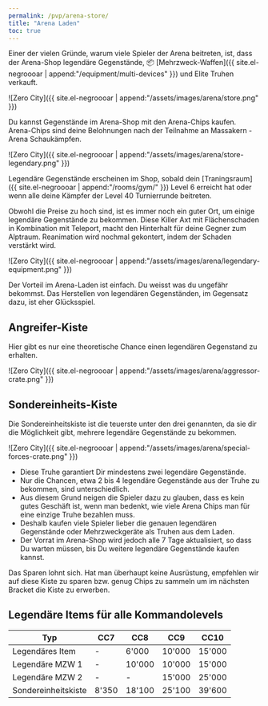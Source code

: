 ```yaml
---
permalink: /pvp/arena-store/
title: "Arena Laden"
toc: true
---
```


Einer der vielen Gründe, warum viele Spieler der Arena beitreten, ist, dass der Arena-Shop legendäre Gegenstände, :package: [Mehrzweck-Waffen]({{ site.el-negroooar | append:"/equipment/multi-devices" }}) und Elite Truhen verkauft.

![Zero City]({{ site.el-negroooar | append:"/assets/images/arena/store.png" }})

Du kannst Gegenstände im Arena-Shop mit den Arena-Chips kaufen. Arena-Chips sind deine Belohnungen nach der Teilnahme an Massakern - Arena Schaukämpfen.

![Zero City]({{ site.el-negroooar | append:"/assets/images/arena/store-legendary.png" }})

Legendäre Gegenstände erscheinen im Shop, sobald dein [Traningsraum]({{ site.el-negroooar | append:"/rooms/gym/" }}) Level 6 erreicht hat oder wenn alle deine Kämpfer der Level 40 Turnierrunde beitreten.

Obwohl die Preise zu hoch sind, ist es immer noch ein guter Ort, um einige legendäre Gegenstände zu bekommen. Diese Killer Axt mit Flächenschaden in Kombination mit Teleport, macht den Hinterhalt für deine Gegner zum Alptraum. Reanimation wird nochmal gekontert, indem der Schaden verstärkt wird.

![Zero City]({{ site.el-negroooar | append:"/assets/images/arena/legendary-equipment.png" }})

Der Vorteil im Arena-Laden ist einfach. Du weisst was du ungefähr bekommst. Das Herstellen von legendären Gegenständen, im Gegensatz dazu, ist eher Glücksspiel.

## Angreifer-Kiste

Hier gibt es nur eine theoretische Chance einen legendären Gegenstand zu erhalten.

![Zero City]({{ site.el-negroooar | append:"/assets/images/arena/aggressor-crate.png" }})

## Sondereinheits-Kiste

Die Sondereinheitskiste ist die teuerste unter den drei genannten, da sie dir die Möglichkeit gibt, mehrere legendäre Gegenstände zu bekommen.

![Zero City]({{ site.el-negroooar | append:"/assets/images/arena/special-forces-crate.png" }})

- Diese Truhe garantiert Dir mindestens zwei legendäre Gegenstände.
- Nur die Chancen, etwa 2 bis 4 legendäre Gegenstände aus der Truhe zu bekommen, sind unterschiedlich.
- Aus diesem Grund neigen die Spieler dazu zu glauben, dass es kein gutes Geschäft ist, wenn man bedenkt, wie viele Arena Chips man für eine einzige Truhe bezahlen muss.
- Deshalb kaufen viele Spieler lieber die genauen legendären Gegenstände oder Mehrzweckgeräte als Truhen aus dem Laden.
- Der Vorrat im Arena-Shop wird jedoch alle 7 Tage aktualisiert, so dass Du warten müssen, bis Du weitere legendäre Gegenstände kaufen kannst.

Das Sparen lohnt sich. Hat man überhaupt keine Ausrüstung, empfehlen wir auf diese Kiste zu sparen bzw. genug Chips zu sammeln um im nächsten Bracket die Kiste zu erwerben.

## Legendäre Items für alle Kommandolevels

| Typ | CC7 | CC8 | CC9 | CC10 |
|-----|-----|-----|-----|------|
|Legendäres Item		|	   -|  6'000| 10'000| 15'000|
|Legendäre MZW 1		|	   -| 10'000| 10'000| 15'000|
|Legendäre MZW 2		|	   -|	   -| 15'000| 25'000|
|Sondereinheitskiste	|  8'350| 18'100| 25'100| 39'600|
